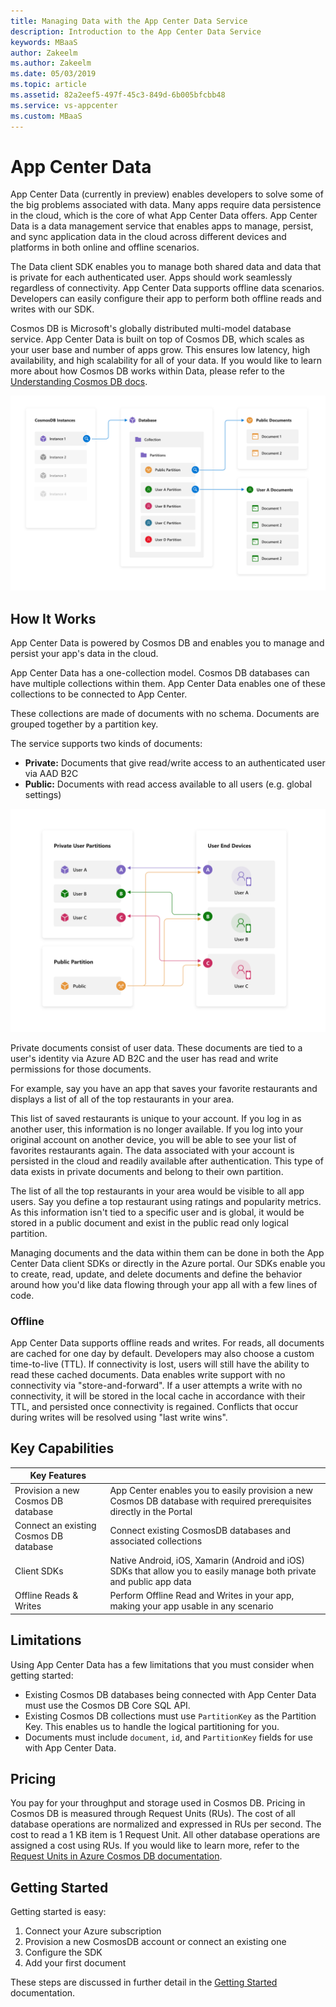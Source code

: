 ```yaml
---
title: Managing Data with the App Center Data Service
description: Introduction to the App Center Data Service
keywords: MBaaS
author: Zakeelm
ms.author: Zakeelm
ms.date: 05/03/2019
ms.topic: article
ms.assetid: 82a2eef5-497f-45c3-849d-6b005bfcbb48
ms.service: vs-appcenter
ms.custom: MBaaS
---
```


# App Center Data

App Center Data (currently in preview) enables developers to solve some of the big problems associated with data. Many apps require data persistence in the cloud, which is the core of what App Center Data offers. App Center Data is a data management service that enables apps to manage, persist, and sync application data in the cloud across different devices and platforms in both online and offline scenarios. 

The Data client SDK enables you to manage both shared data and data that is private for each authenticated user. Apps should work seamlessly regardless of connectivity.  App Center Data supports offline data scenarios. Developers can easily configure their app to perform both offline reads and writes with our SDK.

Cosmos DB is Microsoft's globally distributed multi-model database service. App Center Data is built on top of Cosmos DB, which scales as your user base and number of apps grow. This ensures low latency, high availability, and high scalability for all of your data. If you would like to learn more about how Cosmos DB works within Data, please refer to the [Understanding Cosmos DB docs](/understanding-cosmosdb.md).

![How Data Works](./images/data-architecture.png)

## How It Works

App Center Data is powered by Cosmos DB and enables you to manage and persist your app's data in the cloud.

App Center Data has a one-collection model. Cosmos DB databases can have multiple collections within them. App Center Data enables one of these collections to be connected to App Center.

These collections are made of documents with no schema. Documents are grouped together by a partition key.

The service supports two kinds of documents:

- **Private:** Documents that give read/write access to an authenticated user via AAD B2C
- **Public:** Documents with read access available to all users (e.g. global settings)

![How Partitions Work](./images/data-partitions.png)

Private documents consist of user data. These documents are tied to a user's identity via Azure AD B2C and the user has read and write permissions for those documents.

For example, say you have an app that saves your favorite restaurants and displays a list of all of the top restaurants in your area.  

This list of saved restaurants is unique to your account. If you log in as another user, this information is no longer available. If you log into your original account on another device, you will be able to see your list of favorites restaurants again. The data associated with your account is persisted in the cloud and readily available after authentication. This type of data exists in private documents and belong to their own partition.

The list of all the top restaurants in your area would be visible to all app users. Say you define a top restaurant using ratings and popularity metrics. As this information isn't tied to a specific user and is global, it would be stored in a public document and exist in the public read only logical partition.

Managing documents and the data within them can be done in both the App Center Data client SDKs or directly in the Azure portal. Our SDKs enable you to create, read, update, and delete documents and define the behavior around how you'd like data flowing through your app all with a few lines of code.

### Offline

App Center Data supports offline reads and writes. For reads, all documents are cached for one day by default. Developers may also choose a custom time-to-live (TTL). If connectivity is lost, users will still have the ability to read these cached documents. Data enables write support with no connectivity via "store-and-forward". If a user attempts a write with no connectivity, it will be stored in the local cache in accordance with their TTL, and persisted once connectivity is regained. Conflicts that occur during writes will be resolved using "last write wins".

## Key Capabilities  

| Key Features | |
| ------------ | --- |
| Provision a new Cosmos DB database | App Center enables you to easily provision a new Cosmos DB database with required prerequisites directly in the Portal |
| Connect an existing Cosmos DB database | Connect existing CosmosDB databases and associated collections  |
| Client SDKs | Native Android, iOS, Xamarin (Android and iOS) SDKs that allow you to easily manage both private and public app data |
| Offline Reads & Writes | Perform Offline Read and Writes in your app, making your app usable in any scenario |

## Limitations

Using App Center Data has a few limitations that you must consider when getting started:

* Existing Cosmos DB databases being connected with App Center Data must use the Cosmos DB Core SQL API.
* Existing Cosmos DB collections must use `PartitionKey` as the Partition Key. This enables us to handle the logical partitioning for you.
* Documents must include `document`, `id`, and `PartitionKey` fields for use with App Center Data.

## Pricing

You pay for your throughput and storage used in Cosmos DB. Pricing in Cosmos DB is measured through Request Units (RUs). The cost of all database operations are normalized and expressed in RUs per second. The cost to read a 1 KB item is 1 Request Unit. All other database operations are assigned a cost using RUs. If you would like to learn more, refer to the [Request Units in Azure Cosmos DB documentation](https://docs.microsoft.com/azure/cosmos-db/request-units).

## Getting Started

Getting started is easy:

1. Connect your Azure subscription
2. Provision a new CosmosDB account or connect an existing one
3. Configure the SDK
4. Add your first document

These steps are discussed in further detail in the [Getting Started](./getting-started.md) documentation.
